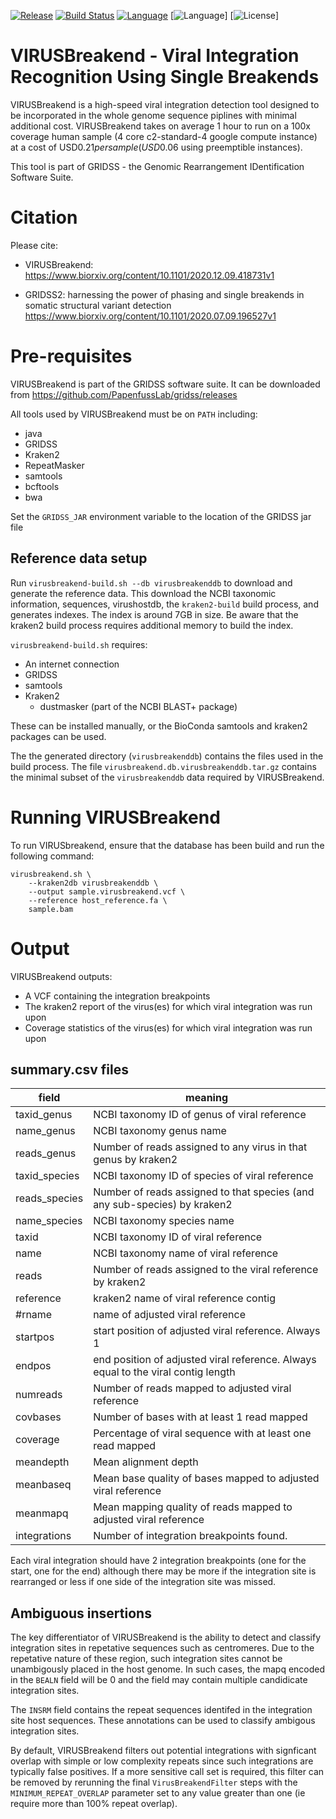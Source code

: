 [![Release](https://img.shields.io/github/v/release/PapenfussLab/gridss)](https://github.com/PapenfussLab/gridss/releases)
[![Build Status](https://travis-ci.org/PapenfussLab/gridss.svg?branch=master)](https://travis-ci.org/PapenfussLab/gridss)
[![Language](http://img.shields.io/badge/language-java-brightgreen.svg)](https://www.java.com/)
[![Language](http://img.shields.io/badge/language-c-brightgreen.svg)]
[![License](https://img.shields.io/badge/license-GPL-blue)]


# VIRUSBreakend - Viral Integration Recognition Using Single Breakends

VIRUSBreakend is a high-speed viral integration detection tool designed to be incorporated in the whole genome sequence piplines with minimal additional cost.
VIRUSBreakend takes on average 1 hour to run on a 100x coverage human sample (4 core c2-standard-4 google compute instance) at a cost of USD$0.21 per sample (USD$0.06 using preemptible instances).

This tool is part of GRIDSS - the Genomic Rearrangement IDentification Software Suite.

# Citation

Please cite:

 - VIRUSBreakend: https://www.biorxiv.org/content/10.1101/2020.12.09.418731v1

 - GRIDSS2: harnessing the power of phasing and single breakends in somatic structural variant detection
https://www.biorxiv.org/content/10.1101/2020.07.09.196527v1

# Pre-requisites

VIRUSBreakend is part of the GRIDSS software suite. It can be downloaded from https://github.com/PapenfussLab/gridss/releases

All tools used by VIRUSBreakend must be on `PATH` including:
* java
* GRIDSS
* Kraken2
* RepeatMasker
* samtools
* bcftools
* bwa

Set the `GRIDSS_JAR` environment variable to the location of the GRIDSS jar file

## Reference data setup

Run `virusbreakend-build.sh --db virusbreakenddb` to download and generate the reference data.
This download the NCBI taxonomic information, sequences, virushostdb, the `kraken2-build` build process, and generates indexes.
The index is around 7GB in size.
Be aware that the kraken2 build process requires additional memory to build the index.

`virusbreakend-build.sh` requires:

* An internet connection
* GRIDSS
* samtools
* Kraken2
  * dustmasker (part of the NCBI BLAST+ package)

These can be installed manually, or the BioConda samtools and kraken2 packages can be used.

The the generated directory (`virusbreakenddb`) contains the files used in the build process.
The file `virusbreakend.db.virusbreakenddb.tar.gz` contains the minimal subset of the `virusbreakenddb` data required by VIRUSBreakend.


# Running VIRUSBreakend

To run VIRUSbreakend, ensure that the database has been build and run the following command:

```
virusbreakend.sh \
	--kraken2db virusbreakenddb \
	--output sample.virusbreakend.vcf \
	--reference host_reference.fa \
	sample.bam
```

# Output

VIRUSBreakend outputs:
* A VCF containing the integration breakpoints
* The kraken2 report of the virus(es) for which viral integration was run upon
* Coverage statistics of the virus(es) for which viral integration was run upon

## summary.csv files

|field | meaning|
|----|----|
taxid_genus|NCBI taxonomy ID of genus of viral reference
name_genus|NCBI taxonomy genus name
reads_genus|Number of reads assigned to any virus in that genus by kraken2
taxid_species|NCBI taxonomy ID of species of viral reference
reads_species|Number of reads assigned to that species (and any sub-species) by kraken2
name_species| NCBI taxonomy species name
taxid|NCBI taxonomy ID of viral reference
name| NCBI taxonomy name of viral reference
reads|Number of reads assigned to the viral reference by kraken2
reference|kraken2 name of viral reference contig
#rname|name of adjusted viral reference
startpos|start position of adjusted viral reference. Always 1
endpos|end position of adjusted viral reference. Always equal to the viral contig length
numreads|Number of reads mapped to adjusted viral reference
covbases|Number of bases with at least 1 read mapped
coverage|Percentage of viral sequence with at least one read mapped
meandepth|Mean alignment depth
meanbaseq|Mean base quality of bases mapped to adjusted viral reference
meanmapq|Mean mapping quality of reads mapped to adjusted viral reference
integrations|Number of integration breakpoints found.

Each viral integration should have 2 integration breakpoints (one for the start, one for the end) although there may be more if the integration site is rearranged or less if one side of the  integration site was missed.


## Ambiguous insertions

The key differentiator of VIRUSBreakend is the ability to detect and classify integration sites in repetative sequences such as centromeres.
Due to the repetative nature of these region, such integration sites cannot be unambigously placed in the host genome.
In such cases, the mapq encoded in the `BEALN` field will be 0 and the field may contain multiple candidicate integration sites.

The `INSRM` field contains the repeat sequences identifed in the integration site host sequences.
These annotations can be used to classify ambigous integration sites.

By default, VIRUSBreakend filters out potential integrations with signficant overlap with simple or low complexity repeats since such integrations are typically false positives.
If a more sensitive call set is required, this filter can be removed by rerunning the final `VirusBreakendFilter` steps with the `MINIMUM_REPEAT_OVERLAP` parameter set to any value greater than one (ie require more than 100% repeat overlap).




